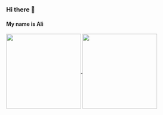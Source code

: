 ### Hi there 👋
#### My name is Ali

<!--
**jabrayilzadeali/jabrayilzadeali** is a ✨ _special_ ✨ repository because its `README.md` (this file) appears on your GitHub profile.

Here are some ideas to get you started:

- 🔭 I’m currently working on ...
- 🌱 I’m currently learning ...
- 👯 I’m looking to collaborate on ...
- 🤔 I’m looking for help with ...
- 💬 Ask me about ...
- 📫 How to reach me: ...
- 😄 Pronouns: ...
- ⚡ Fun fact: ...
-->

<a href="https://github.com/jabrayilzadeali/github-readme-stats">
  <img height=200 align="center" src="https://github-readme-stats.vercel.app/api?username=jabrayilzadeali&theme=radical" />
</a>
<a href="https://github.com/jabrayilzadeali/convoychat">
  <img height=200 align="center" src="https://github-readme-stats.vercel.app/api/top-langs?username=jabrayilzadeali&layout=compact&langs_count=8&card_width=320&theme=radical" />
</a>
